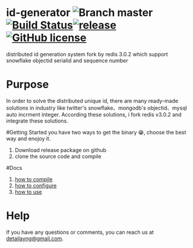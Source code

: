 # id-generator ![Branch master](https://img.shields.io/badge/branch-master-brightgreen.svg?style=flat-square)[![Build Status](https://api.travis-ci.org/detailyang/id-generator.svg)](https://travis-ci.org/detailyang/id-generator)[![release](https://img.shields.io/github/release/detailyang/id-generator.svg)](https://github.com/detailyang/id-generator/releases)[![GitHub license](https://img.shields.io/badge/license-MIT-blue.svg)](https://raw.githubusercontent.com/detailyang/id-generator/master/LICENSE)
distributed id generation system fork by redis 3.0.2  which support snowflake objectid serialid and sequence number


# Purpose
In order to solve the distributed unique id, there are many ready-made solutions in industry like twitter's snowflake、mongodb's objectid、mysql auto incrment integer. According these solutions, i fork redis v3.0.2 and integrate these solutions.

#Getting Started
you have two ways to get the binary :grin:, choose the best way and  enojoy it.

1. Download release package on github
2. clone the source code and compile

#Docs
1. [how to compile](https://github.com/detailyang/id-generator/blob/master/docs/compile.md)
2. [how to configure](https://github.com/detailyang/id-generator/blob/master/docs/configure.md)
3. [how to use](https://github.com/detailyang/id-generator/blob/master/docs/usage.md)

# Help
If you have any questions or comments, you can reach us at detailayng@gmail.com.

